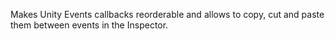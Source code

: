 Makes Unity Events callbacks reorderable and allows to copy, cut and paste them between events in the Inspector.
